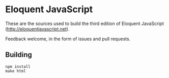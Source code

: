 # Eloquent JavaScript

These are the sources used to build the third edition of Eloquent
JavaScript (http://eloquentjavascript.net).

Feedback welcome, in the form of issues and pull requests.

## Building

    npm install
    make html
